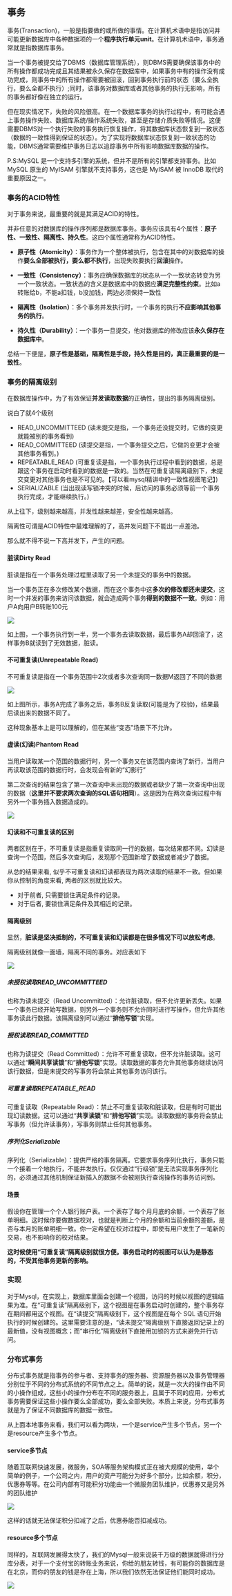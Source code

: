 ## 事务
事务(Transaction)，一般是指要做的或所做的事情。在计算机术语中是指访问并可能更新数据库中各种数据项的一个**程序执行单元unit**。在计算机术语中，事务通常就是指数据库事务。

当一个事务被提交给了DBMS（数据库管理系统），则DBMS需要确保该事务中的所有操作都成功完成且其结果被永久保存在数据库中，如果事务中有的操作没有成功完成，则事务中的所有操作都需要被回滚，回到事务执行前的状态（要么全执行，要么全都不执行）;同时，该事务对数据库或者其他事务的执行无影响，所有的事务都好像在独立的运行。

但在现实情况下，失败的风险很高。在一个数据库事务的执行过程中，有可能会遇上事务操作失败、数据库系统/操作系统失败，甚至是存储介质失败等情况。这便需要DBMS对一个执行失败的事务执行恢复操作，将其数据库状态恢复到一致状态（数据的一致性得到保证的状态）。为了实现将数据库状态恢复到一致状态的功能，DBMS通常需要维护事务日志以追踪事务中所有影响数据库数据的操作。

P.S:MySQL 是一个支持多引擎的系统，但并不是所有的引擎都支持事务。比如 MySQL 原生的 MyISAM 引擎就不支持事务，这也是 MyISAM 被 InnoDB 取代的重要原因之一。

### 事务的ACID特性
对于事务来说，最重要的就是其满足ACID的特性。

并非任意的对数据库的操作序列都是数据库事务。事务应该具有4个属性：**原子性、一致性、隔离性、持久性**。这四个属性通常称为ACID特性。

 - **原子性（Atomicity）**：事务作为一个整体被执行，包含在其中的对数据库的操作**要么全部被执行，要么都不执行**，出现失败要执行**回滚**操作。

 - **一致性（Consistency）**：事务应确保数据库的状态从一个一致状态转变为另一个一致状态。一致状态的含义是数据库中的数据应**满足完整性约束**。比如a转账给b，不能a扣钱，b没加钱，两边必须保持一致性

 - **隔离性（Isolation）**：多个事务并发执行时，一个事务的执行**不应影响其他事务的执行**。

 - **持久性（Durability）**：一个事务一旦提交，他对数据库的修改应该**永久保存在数据库中**。


总结一下便是，**原子性是基础，隔离性是手段，持久性是目的，真正最重要的是一致性**。


### 事务的隔离级别
在数据库操作中，为了有效保证**并发读取数据**的正确性，提出的事务隔离级别。

说白了就4个级别

 - READ_UNCOMMITTEED (读未提交是指，一个事务还没提交时，它做的变更就能被别的事务看到)
 - READ_COMMITTEED (读提交是指，一个事务提交之后，它做的变更才会被其他事务看到。)
 - REPEATABLE_READ (可重复读是指，一个事务执行过程中看到的数据，总是跟这个事务在启动时看到的数据是一致的。当然在可重复读隔离级别下，未提交变更对其他事务也是不可见的。【可以看mysql精讲中的一致性视图笔记】)
 - SERIALIZABLE (当出现读写锁冲突的时候，后访问的事务必须等前一个事务执行完成，才能继续执行。)

从上往下，级别越来越高，并发性越来越差，安全性越来越高。

隔离性可谓是ACID特性中最难理解的了，高并发问题下不能出一点差池。

那么就不得不说一下高并发下，产生的问题。

#### 脏读Dirty Read
脏读是指在一个事务处理过程里读取了另一个未提交的事务中的数据。

当一个事务正在多次修改某个数据，而在这个事务中这**多次的修改都还未提交**，这时一个并发的事务来访问该数据，就会造成两个事务**得到的数据不一致**。例如：用户A向用户B转账100元

![](image/transaction0.jpg)

如上图，一个事务执行到一半，另一个事务去读取数据，最后事务A却回滚了，这样事务B就读到了无效数据，脏读。

#### 不可重复读(Unrepeatable Read)
不可重复读是指在一个事务范围中2次或者多次查询同一数据M返回了不同的数据

![](image/transaction1.jpg)

如上图所示，事务A完成了事务之后，事务B反复读取(可能是为了校验)，结果最后读出来的数据不同了。

这种现象基本上是可以理解的，但在某些“变态”场景下不允许。

#### 虚读(幻读)Phantom Read
当用户读取某一个范围的数据行时，另一个事务又在该范围内查询了新行，当用户再读取该范围的数据行时，会发现会有新的“幻影行”

第二次查询的结果包含了第一次查询中未出现的数据或者缺少了第一次查询中出现的数据（**这里并不要求两次查询的SQL语句相同**）。这是因为在两次查询过程中有另外一个事务插入数据造成的。

![](image/transaction2.jpg)

#### 幻读和不可重复读的区别
两者区别在于，不可重复读是指重复读取同一行的数据，每次结果都不同。幻读是查询一个范围，然后多次查询后，发现那个范围新增了数据或者减少了数据。

从总的结果来看, 似乎不可重复读和幻读都表现为两次读取的结果不一致。但如果你从控制的角度来看, 两者的区别就比较大。

 - 对于前者, 只需要锁住满足条件的记录。
 - 对于后者, 要锁住满足条件及其相近的记录。

#### 隔离级别
显然，**脏读是坚决抵制的，不可重复读和幻读都是在很多情况下可以放松考虑**。

隔离级别就像一面墙，隔离不同的事务。对应表如下

![](image/transaction3.jpg)

##### 未授权读取READ_UNCOMMITTEED
也称为读未提交（Read Uncommitted）：允许脏读取，但不允许更新丢失。如果一个事务已经开始写数据，则另外一个事务则不允许同时进行写操作，但允许其他事务读此行数据。该隔离级别可以通过“**排他写锁**”实现。

##### 授权读取READ_COMMITTED
也称为读提交（Read Committed）：允许不可重复读取，但不允许脏读取。这可以通过“**瞬间共享读锁**”和“**排他写锁**”实现。读取数据的事务允许其他事务继续访问该行数据，但是未提交的写事务将会禁止其他事务访问该行。

##### 可重复读取REPEATABLE_READ
可重复读取（Repeatable Read）：禁止不可重复读取和脏读取，但是有时可能出现幻读数据。这可以通过“**共享读锁**”和“**排他写锁**”实现。读取数据的事务将会禁止写事务（但允许读事务），写事务则禁止任何其他事务。

##### 序列化Serializable
序列化（Serializable）：提供严格的事务隔离。它要求事务序列化执行，事务只能一个接着一个地执行，不能并发执行。仅仅通过“行级锁”是无法实现事务序列化的，必须通过其他机制保证新插入的数据不会被刚执行查询操作的事务访问到。

#### 场景
假设你在管理一个个人银行账户表。一个表存了每个月月底的余额，一个表存了账单明细。这时候你要做数据校对，也就是判断上个月的余额和当前余额的差额，是否与本月的账单明细一致。你一定希望在校对过程中，即使有用户发生了一笔新的交易，也不影响你的校对结果。

**这时候使用“可重复读”隔离级别就很方便。事务启动时的视图可以认为是静态的，不受其他事务更新的影响。**

### 实现
对于Mysql，在实现上，数据库里面会创建一个视图，访问的时候以视图的逻辑结果为准。在“可重复读”隔离级别下，这个视图是在事务启动时创建的，整个事务存在期间都用这个视图。在“读提交”隔离级别下，这个视图是在每个 SQL 语句开始执行的时候创建的。这里需要注意的是，“读未提交”隔离级别下直接返回记录上的最新值，没有视图概念；而“串行化”隔离级别下直接用加锁的方式来避免并行访问。

### 分布式事务
分布式事务就是指事务的参与者、支持事务的服务器、资源服务器以及事务管理器分别位于不同的分布式系统的不同节点之上。简单的说，就是一次大的操作由不同的小操作组成，这些小的操作分布在不同的服务器上，且属于不同的应用，分布式事务需要保证这些小操作要么全部成功，要么全部失败。本质上来说，分布式事务就是为了保证不同数据库的数据一致性。

从上面本地事务来看，我们可以看为两块，一个是service产生多个节点，另一个是resource产生多个节点。

#### service多节点
随着互联网快速发展，微服务，SOA等服务架构模式正在被大规模的使用，举个简单的例子，一个公司之内，用户的资产可能分为好多个部分，比如余额，积分，优惠券等等。在公司内部有可能积分功能由一个微服务团队维护，优惠券又是另外的团队维护

![](image/transaction4.jpg)

这样的话就无法保证积分扣减了之后，优惠券能否扣减成功。

#### resource多个节点
同样的，互联网发展得太快了，我们的Mysql一般来说装千万级的数据就得进行分库分表，对于一个支付宝的转账业务来说，你给的朋友转钱，有可能你的数据库是在北京，而你的朋友的钱是存在上海，所以我们依然无法保证他们能同时成功。

![](image/transaction5.jpg)


